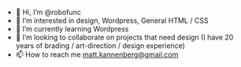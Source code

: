 - 👋 Hi, I’m @robofunc
- 👀 I’m interested in design, Wordpress, General HTML / CSS
- 🌱 I’m currently learning Wordpress
- 💞️ I’m looking to collaborate on projects that need design (I have 20 years of brading / art-direction / design experience)
- 📫 How to reach me matt.kannenberg@gmail.com

<!---
robofunc/robofunc is a ✨ special ✨ repository because its `README.md` (this file) appears on your GitHub profile.
You can click the Preview link to take a look at your changes.
--->
